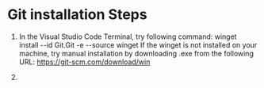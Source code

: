 # Git installation Steps
1. In the Visual Studio Code Terminal, try following command:
   winget install --id Git.Git -e --source winget
If the winget is not installed on your machine, try manual installation by downloading .exe from the following URL:
https://git-scm.com/download/win

2. 
